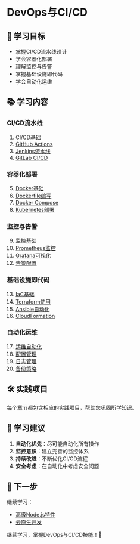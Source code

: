 # DevOps与CI/CD

## 🎯 学习目标

- 掌握CI/CD流水线设计
- 学会容器化部署
- 理解监控与告警
- 掌握基础设施即代码
- 学会自动化运维

## 📚 学习内容

### CI/CD流水线

1. [CI/CD基础](./cicd-basics.md)
2. [GitHub Actions](./github-actions.md)
3. [Jenkins流水线](./jenkins-pipeline.md)
4. [GitLab CI/CD](./gitlab-cicd.md)

### 容器化部署

5. [Docker基础](./docker-basics.md)
6. [Dockerfile编写](./dockerfile-writing.md)
7. [Docker Compose](./docker-compose.md)
8. [Kubernetes部署](./kubernetes-deployment.md)

### 监控与告警

9. [监控基础](./monitoring-basics.md)
10. [Prometheus监控](./prometheus-monitoring.md)
11. [Grafana可视化](./grafana-visualization.md)
12. [告警配置](./alert-configuration.md)

### 基础设施即代码

13. [IaC基础](./iac-basics.md)
14. [Terraform使用](./terraform-usage.md)
15. [Ansible自动化](./ansible-automation.md)
16. [CloudFormation](./cloudformation.md)

### 自动化运维

17. [运维自动化](./ops-automation.md)
18. [配置管理](./configuration-management.md)
19. [日志管理](./log-management.md)
20. [备份策略](./backup-strategies.md)

## 🛠️ 实践项目

每个章节都包含相应的实践项目，帮助您巩固所学知识。

## 📝 学习建议

1. **自动化优先**：尽可能自动化所有操作
2. **监控意识**：建立完善的监控体系
3. **持续改进**：不断优化CI/CD流程
4. **安全考虑**：在自动化中考虑安全问题

## 🔗 下一步

继续学习：

- [高级Node.js特性](../advanced/README.md)
- [云原生开发](../cloud/README.md)

继续学习，掌握DevOps与CI/CD技能！🚀
